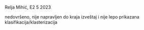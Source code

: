 Relja Mihić, E2 5 2023

nedovršeno, nije napravljen do kraja izveštaj i nije lepo prikazana klasifikacija/klasterizacija
